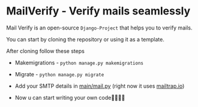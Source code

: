 # MailVerify - Verify mails seamlessly

Mail Verify is an open-source `Django-Project` that helps you to verify mails.

You can start by cloning the repository or using it as a template.

After cloning follow these steps

- Makemigrations - `python manage.py makemigrations`
- Migrate - `python manage.py migrate`
- Add your SMTP details in [main/mail.py](https://github.com/IamEinstein1/MailVerify/blob/main/main/mail.py) (right now it uses [mailtrap.io](https://mailtrap.io))

- Now u can start writing your own code🎉🎉🎊🥳
